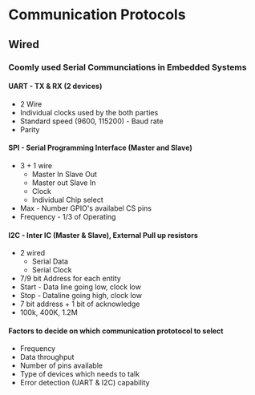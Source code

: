 # Communication Protocols
## Wired
### Coomly used Serial Communciations in Embedded Systems
#### UART  - TX & RX (2 devices)
* 2 Wire
* Individual clocks used by the both parties
* Standard speed (9600, 115200) - Baud rate
* Parity
#### SPI - Serial Programming Interface (Master and Slave)
* 3 + 1 wire
    * Master In Slave Out
    * Master out Slave In
    * Clock
    * Individual Chip select
* Max - Number GPIO's availabel CS pins
* Frequency - 1/3 of Operating 
#### I2C - Inter IC  (Master & Slave), External Pull up resistors
* 2 wired
    * Serial Data
    * Serial Clock
* 7/9 bit Address for each entity
* Start - Data line going low, clock low
* Stop - Dataline going high, clock low
* 7 bit address + 1 bit of acknowledge
* 100k, 400K, 1.2M

#### Factors to decide on which communication prototocol to select
* Frequency
* Data throughput
* Number of pins available 
* Type of devices which needs to talk
* Error detection (UART & I2C) capability
